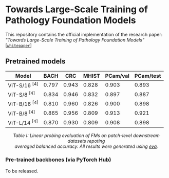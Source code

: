 # Towards Large-Scale Training of Pathology Foundation Models
This repository contains the official implementation of the research paper: _"Towards Large-Scale Training of Pathology Foundation Models"_<br>
[[`whitepaper`](https://github.com/kaiko-ai/towards_large_pathology_fms/blob/main/towards_large_scale_training_of_pathology_foundation_models.pdf?raw=true)]

## Pretrained models

<div align="center">

| Model                                            | BACH  | CRC   | MHIST | PCam/val | PCam/test |
|--------------------------------------------------|-------|-------|-------|----------|-----------|
| ViT-S/16 <sup>[4]</sup>             | 0.797 | 0.943 | 0.828 | 0.903    | 0.893     |
| ViT-S/8 <sup>[4]</sup>              | 0.834 | 0.946 | 0.832 | 0.897    | 0.887     |
| ViT-B/16	<sup>[4]</sup>             | 0.810 | 0.960 | 0.826 | 0.900    | 0.898     |
| ViT-B/8 <sup>[4]</sup>              | 0.865 | 0.956 | 0.809 | 0.913    | 0.921     |
| ViT-L/14 <sup>[4]</sup>             | 0.870 | 0.930 | 0.809 | 0.908    | 0.898     |

_Table I: Linear probing evaluation of FMs on patch-level downstream datasets repoting<br> averaged balanced accuracy. All results were generated using [_eva_](https://github.com/kaiko-ai/eva/tree/main)._

</div>

### Pre-trained backbones (via PyTorch Hub)
To be released.
